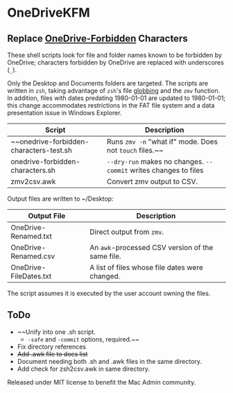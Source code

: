 # OneDriveKFM
## Replace [OneDrive-Forbidden](https://support.microsoft.com/en-us/office/restrictions-and-limitations-in-onedrive-and-sharepoint-64883a5d-228e-48f5-b3d2-eb39e07630fa) Characters

These shell scripts look for file and folder names known to be forbidden by OneDrive; characters forbidden by OneDrive are replaced with underscores (`_`). 

Only the Desktop and Documents folders are targeted.  The scripts are written in `zsh`, taking advantage of `zsh`'s file [globbing](https://en.wikipedia.org/wiki/Glob_(programming)) and the `zmv` function. In addition, files with dates predating 1980-01-01 are updated to 1980-01-01; this change accommodates restrictions in the FAT file system and a data presentation issue in Windows Explorer.

| Script | Description |
|---|---|
| ~~onedrive-forbidden-characters-test.sh | Runs `zmv -n` "what if" mode. Does not `touch` files.~~ |
| onedrive-forbidden-characters.sh | `--dry-run` makes no changes. `--commit` writes changes to files|
| zmv2csv.awk | Convert zmv output to CSV. |

Output files are written to ~/Desktop:

| Output File | Description |
|---|---|
| OneDrive-Renamed.txt | Direct output from `zmv`. |
| OneDrive-Renamed.csv | An `awk`-processed CSV version of the same file. |
| OneDrive-FileDates.txt | A list of files whose file dates were changed. |

The script assumes it is executed by the user account owning the files.

## ToDo
* ~~Unify into one .sh script.
  - `-safe` and `-commit` options, required.~~
* Fix directory references
* ~~Add .awk file to docs list~~
* Document needing both .sh and .awk files in the same directory.
* Add check for zsh2csv.awk in same directory.
 

Released under MIT license to benefit the Mac Admin community.

